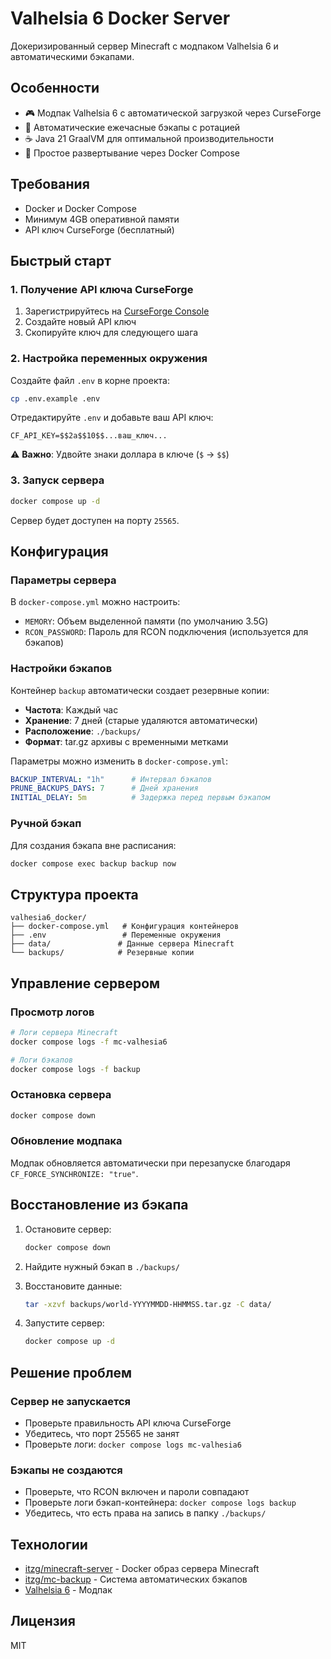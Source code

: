 # Valhelsia 6 Docker Server

Докеризированный сервер Minecraft с модпаком Valhelsia 6 и автоматическими бэкапами.

## Особенности

- 🎮 Модпак Valhelsia 6 с автоматической загрузкой через CurseForge
- 💾 Автоматические ежечасные бэкапы с ротацией
- ☕ Java 21 GraalVM для оптимальной производительности
- 🐳 Простое развертывание через Docker Compose

## Требования

- Docker и Docker Compose
- Минимум 4GB оперативной памяти
- API ключ CurseForge (бесплатный)

## Быстрый старт

### 1. Получение API ключа CurseForge

1. Зарегистрируйтесь на [CurseForge Console](https://console.curseforge.com/)
2. Создайте новый API ключ
3. Скопируйте ключ для следующего шага

### 2. Настройка переменных окружения

Создайте файл `.env` в корне проекта:

```bash
cp .env.example .env
```

Отредактируйте `.env` и добавьте ваш API ключ:

```env
CF_API_KEY=$$2a$$10$$...ваш_ключ...
```

⚠️ **Важно**: Удвойте знаки доллара в ключе (`$` → `$$`)

### 3. Запуск сервера

```bash
docker compose up -d
```

Сервер будет доступен на порту `25565`.

## Конфигурация

### Параметры сервера

В `docker-compose.yml` можно настроить:

- `MEMORY`: Объем выделенной памяти (по умолчанию 3.5G)
- `RCON_PASSWORD`: Пароль для RCON подключения (используется для бэкапов)

### Настройки бэкапов

Контейнер `backup` автоматически создает резервные копии:

- **Частота**: Каждый час
- **Хранение**: 7 дней (старые удаляются автоматически)
- **Расположение**: `./backups/`
- **Формат**: tar.gz архивы с временными метками

Параметры можно изменить в `docker-compose.yml`:

```yaml
BACKUP_INTERVAL: "1h"      # Интервал бэкапов
PRUNE_BACKUPS_DAYS: 7      # Дней хранения
INITIAL_DELAY: 5m          # Задержка перед первым бэкапом
```

### Ручной бэкап

Для создания бэкапа вне расписания:

```bash
docker compose exec backup backup now
```

## Структура проекта

```
valhesia6_docker/
├── docker-compose.yml   # Конфигурация контейнеров
├── .env                 # Переменные окружения
├── data/               # Данные сервера Minecraft
└── backups/            # Резервные копии
```

## Управление сервером

### Просмотр логов

```bash
# Логи сервера Minecraft
docker compose logs -f mc-valhesia6

# Логи бэкапов
docker compose logs -f backup
```

### Остановка сервера

```bash
docker compose down
```

### Обновление модпака

Модпак обновляется автоматически при перезапуске благодаря `CF_FORCE_SYNCHRONIZE: "true"`.

## Восстановление из бэкапа

1. Остановите сервер:
   ```bash
   docker compose down
   ```

2. Найдите нужный бэкап в `./backups/`

3. Восстановите данные:
   ```bash
   tar -xzvf backups/world-YYYYMMDD-HHMMSS.tar.gz -C data/
   ```

4. Запустите сервер:
   ```bash
   docker compose up -d
   ```

## Решение проблем

### Сервер не запускается

- Проверьте правильность API ключа CurseForge
- Убедитесь, что порт 25565 не занят
- Проверьте логи: `docker compose logs mc-valhesia6`

### Бэкапы не создаются

- Проверьте, что RCON включен и пароли совпадают
- Проверьте логи бэкап-контейнера: `docker compose logs backup`
- Убедитесь, что есть права на запись в папку `./backups/`

## Технологии

- [itzg/minecraft-server](https://github.com/itzg/docker-minecraft-server) - Docker образ сервера Minecraft
- [itzg/mc-backup](https://github.com/itzg/docker-mc-backup) - Система автоматических бэкапов
- [Valhelsia 6](https://www.curseforge.com/minecraft/modpacks/valhelsia-6) - Модпак

## Лицензия

MIT